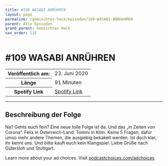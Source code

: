 ```yaml
---
title: #109 WASABI ANRÜHREN
layout: page
permalink: /gemischtes-hack/episoden/109-WASABI-ANRUeHREN
parent: Alle Episoden
grand_parent: Gemischtes Hack
nav_order: 115
---
```


# #109 WASABI ANRÜHREN
<table class="resp-table dcf-table dcf-table-responsive dcf-table-bordered dcf-table-striped dcf-w-100%">
                    <tbody>
                        <tr>
                            <th scope="row">Veröffentlich am:</th>
                            <td data-label="Veröffentlich am:">23. Juni 2020</td>
                        </tr>
                        <tr>
                            <th scope="row">Länge </th>
                            <td data-label="Länge ">91 Minuten</td>
                        </tr><tr>
                                <th scope="row">Spotify Link</th>
                                <td data-label="Spotify Link"><a href="https://open.spotify.com/episode/0veC7cZKZlvmfgmHUGS2ZF">Spotify Link</a></td>
                            </tr></tbody>
                </table>

***

## Beschreibung der Folge

<div>
<p>Na? Gehts euch fein? Eine neue tolle Folge ist da. Und das „in Zeiten von Corona“. Felix in Österreich-Land. Tommi in Köln. Keine 5 Fragen, dafür umso mehr andere Themen, die ausgiebig bekakelt werden. Ist doch klar, ihr kennt uns. Und bitte kauft euch kein Klangspiel. Liebe Grüße nach Gütersloh und Stuttgart.</p><p> </p><p>Learn more about your ad choices. Visit <a href="https://podcastchoices.com/adchoices">podcastchoices.com/adchoices</a></p>  
</div>

